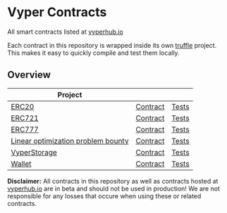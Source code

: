 # Vyper Contracts
All smart contracts listed at [vyperhub.io](https://contracts.vyperhub.io/)

Each contract in this repository is wrapped inside its own [truffle](https://truffleframework.com/) project.
This makes it easy to quickly compile and test them locally.

## Overview

| Project |  |  |
| - | - | - |
| [ERC20](erc20/) | [Contract](erc20/contracts/erc20.vy) | [Tests](erc20/test/) |
| [ERC721](erc721/) | [Contract](erc721/contracts/erc721.vy) | [Tests](erc721/test/erc721.js) |
| [ERC777](erc777/) | [Contract](erc777/contracts/erc777.vy) | [Tests](erc777/test) |
| [Linear optimization problem bounty](linear_optimization_problem_bounty/) | [Contract](linear_optimization_problem_bounty/contracts/linear_optimization_problem_bounty.vy) | [Tests](linear_optimization_problem_bounty/test/linear_optimization_problem_bounty.js) |
| [VyperStorage](vyperStorage/) | [Contract](vyperStorage/contracts/vyperStorage.vy) | [Tests](vyperStorage/test/vyperStorage.js) |
| [Wallet](wallet/) | [Contract](wallet/contracts/wallet.vy) | [Tests](wallet/test/wallet.js) |

**Disclaimer:** All contracts in this repository as well as contracts hosted at [vyperhub.io](https://contracts.vyperhub.io/) are in beta and should not be used in production! We are not responsible for any losses that occure when using these or related contracts.
